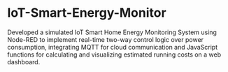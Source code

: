 # IoT-Smart-Energy-Monitor
Developed a simulated IoT Smart Home Energy Monitoring System using Node-RED to implement real-time two-way control logic over power consumption, integrating MQTT for cloud communication and JavaScript functions for calculating and visualizing estimated running costs on a web dashboard.
